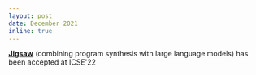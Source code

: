 ```yaml
---
layout: post
date: December 2021
inline: true
---
```


[**Jigsaw**](https://arxiv.org/abs/2112.02969) (combining program synthesis with large language models) has been accepted at ICSE'22
